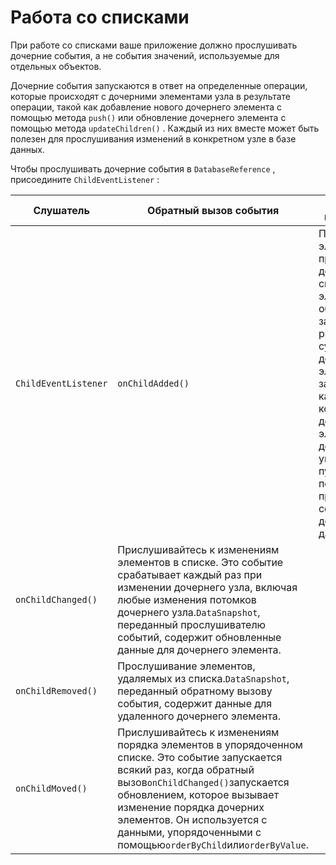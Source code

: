 # Работа со списками

При работе со списками ваше приложение должно прослушивать дочерние события, а не события значений, используемые для отдельных объектов.

Дочерние события запускаются в ответ на определенные операции, которые происходят с дочерними элементами узла в результате операции, такой как добавление нового дочернего элемента с помощью метода `push()` или обновление дочернего элемента с помощью метода `updateChildren()` . Каждый из них вместе может быть полезен для прослушивания изменений в конкретном узле в базе данных.

Чтобы прослушивать дочерние события в `DatabaseReference` , присоедините `ChildEventListener` :


| Слушатель   | Обратный вызов события                                                                                                                                                                                                                                                                                                                                                                                                                                                                                                              | Типичное использование                                                                                                                                                                                                                                                                                                                                                                                                                                                                                                                                                           |
| -------------------- | ------------------------------------------------------------------------------------------------------------------------------------------------------------------------------------------------------------------------------------------------------------------------------------------------------------------------------------------------------------------------------------------------------------------------------------------------------------------------------------------------------------------------------------------------------- | ----------------------------------------------------------------------------------------------------------------------------------------------------------------------------------------------------------------------------------------------------------------------------------------------------------------------------------------------------------------------------------------------------------------------------------------------------------------------------------------------------------------------------------------------------------------------------------------------------- |
| `ChildEventListener` | `onChildAdded()`                                                                                                                                                                                                                                                                                                                                                                                                                                                                                                                                        | Получить списки элементов или прослушивать дополнения к списку элементов. Этот обратный вызов запускается один раз для каждого существующего дочернего элемента, а затем снова каждый раз, когда новый дочерний элемент добавляется к указанному пути.`DataSnapshot`, переданный прослушивателю, содержит новые дочерние данные. |
| `onChildChanged()`   | Прислушивайтесь к изменениям элементов в списке. Это событие срабатывает каждый раз при изменении дочернего узла, включая любые изменения потомков дочернего узла.`DataSnapshot`, переданный прослушивателю событий, содержит обновленные данные для дочернего элемента.                                                         |                                                                                                                                                                                                                                                                                                                                                                                                                                                                                                                                                                                                       |
| `onChildRemoved()`   | Прослушивание элементов, удаляемых из списка.`DataSnapshot`, переданный обратному вызову события, содержит данные для удаленного дочернего элемента.                                                                                                                                                                                                                                                                                 |                                                                                                                                                                                                                                                                                                                                                                                                                                                                                                                                                                                                       |
| `onChildMoved()`     | Прислушивайтесь к изменениям порядка элементов в упорядоченном списке. Это событие запускается всякий раз, когда обратный вызов`onChildChanged()`запускается обновлением, которое вызывает изменение порядка дочерних элементов. Он используется с данными, упорядоченными с помощью`orderByChild`или`orderByValue`. |                                                                                                                                                                                                                                                                                                                                                                                                                                                                                                                                                                                                       |
